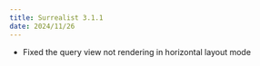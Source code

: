 ```yaml
---
title: Surrealist 3.1.1
date: 2024/11/26
---
```


- Fixed the query view not rendering in horizontal layout mode